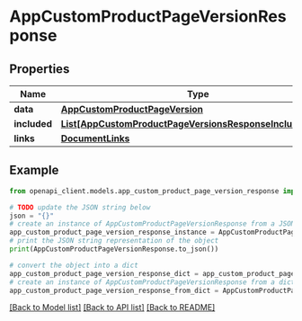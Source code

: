 # AppCustomProductPageVersionResponse


## Properties

Name | Type | Description | Notes
------------ | ------------- | ------------- | -------------
**data** | [**AppCustomProductPageVersion**](AppCustomProductPageVersion.md) |  | 
**included** | [**List[AppCustomProductPageVersionsResponseIncludedInner]**](AppCustomProductPageVersionsResponseIncludedInner.md) |  | [optional] 
**links** | [**DocumentLinks**](DocumentLinks.md) |  | 

## Example

```python
from openapi_client.models.app_custom_product_page_version_response import AppCustomProductPageVersionResponse

# TODO update the JSON string below
json = "{}"
# create an instance of AppCustomProductPageVersionResponse from a JSON string
app_custom_product_page_version_response_instance = AppCustomProductPageVersionResponse.from_json(json)
# print the JSON string representation of the object
print(AppCustomProductPageVersionResponse.to_json())

# convert the object into a dict
app_custom_product_page_version_response_dict = app_custom_product_page_version_response_instance.to_dict()
# create an instance of AppCustomProductPageVersionResponse from a dict
app_custom_product_page_version_response_from_dict = AppCustomProductPageVersionResponse.from_dict(app_custom_product_page_version_response_dict)
```
[[Back to Model list]](../README.md#documentation-for-models) [[Back to API list]](../README.md#documentation-for-api-endpoints) [[Back to README]](../README.md)


